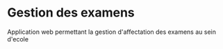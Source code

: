 # Gestion des examens
 Application web permettant la gestion d'affectation des examens au sein d'ecole
